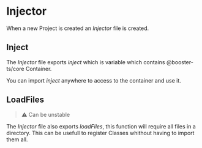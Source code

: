 # Injector

When a new Project is created an *Injector* file is created.

## Inject

The *Injector* file exports *inject* which is variable which contains @booster-ts/core Container.

You can import *inject* anywhere to access to the container and use it.

## LoadFiles

> ⚠️ Can be unstable

The *Injector* file also exports *loadFiles*, this function will require all files in a directory. This can be usefull to register Classes whithout having to import them all.